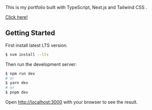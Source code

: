 This is my portfolio built with TypeScript, Next.js and Tailwind CSS .

<a href="https://portfolio-one-dun-20.vercel.app/" target="_blank">Click here!</a>

## Getting Started

First install latest LTS version.

```bash
$ nvm install --lts
```

Then run the development server:

```bash
$ npm run dev
# or
$ yarn dev
# or
$ pnpm dev
```

Open [http://localhost:3000](http://localhost:3000) with your browser to see the result.
